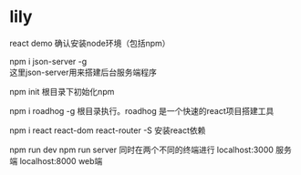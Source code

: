 # lily
react demo
确认安装node环境（包括npm）

npm i json-server -g    
这里json-server用来搭建后台服务端程序

npm init 
根目录下初始化npm 

npm i roadhog -g
根目录执行。roadhog 是一个快速的react项目搭建工具


npm i react react-dom react-router -S
安装react依赖


npm run dev 
npm run server
同时在两个不同的终端进行
localhost:3000 服务端
localhost:8000 web端
